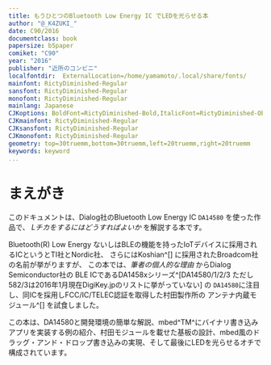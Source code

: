 ```yaml
---
title: もうひとつのBluetooth Low Energy IC でLEDを光らせる本
author: "@_K4ZUKI_"
date: C90/2016
documentclass: book
papersize: b5paper
comiket: "C90"
year: "2016"
publisher: "近所のコンビニ"
localfontdir:  ExternalLocation=/home/yamamoto/.local/share/fonts/
mainfont: RictyDiminished-Regular
sansfont: RictyDiminished-Regular
monofont: RictyDiminished-Regular
mainlang: Japanese
CJKoptions: BoldFont=RictyDiminished-Bold,ItalicFont=RictyDiminished-Oblique
CJKmainfont: RictyDiminished-Regular
CJKsansfont: RictyDiminished-Regular
CJKmonofont: RictyDiminished-Regular
geometry: top=30truemm,bottom=30truemm,left=20truemm,right=20truemm
keywords: keyword
...
```


<!--
localfontdir: ExternalLocation=/usr/local/texlive/2015basic/texmf-local/
`pinout.txt`{.include}
-->

# まえがき
このドキュメントは、Dialog社のBluetooth Low Energy IC `DA14580` を使った作品で、
*Lチカをするにはどうすればよいか* を解説する本です。  

Bluetooth(R) Low Energy ないしはBLEの機能を持ったIoTデバイスに採用されるICというとTI社とNordic社、
さらにはKoshian^[] に採用されたBroadcom社の名前が挙がりますが、
この本では、_筆者の個人的な理由_ からDialog Semiconductor社の
BLE ICであるDA1458xシリーズ^[DA14580/1/2/3 ただし582/3は2016年1月現在DigiKey.jpのリストに挙がっていない] の
`DA14580`に注目し、同ICを採用しFCC/IC/TELEC認証を取得した村田製作所の
アンテナ内蔵モジュール^[]
を試食しました。

この本は、DA14580と開発環境の簡単な解説、mbed^TM^にバイナリ書き込みアプリを実装する例の紹介、村田モジュールを載せた基板の設計、mbed風のドラッグ・アンド・ドロップ書き込みの実現、そして最後にLEDを光らせるオチで構成されています。
